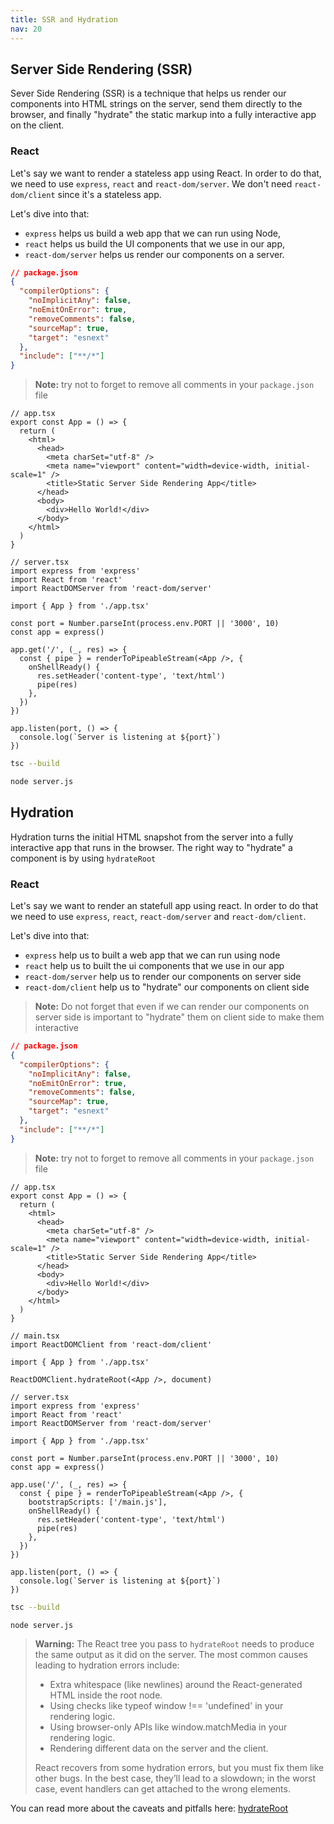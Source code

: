 ```yaml
---
title: SSR and Hydration
nav: 20
---
```


## Server Side Rendering (SSR)

Sever Side Rendering (SSR) is a technique that helps us render our components into
HTML strings on the server, send them directly to the browser, and finally "hydrate" the
static markup into a fully interactive app on the client.

### React

Let's say we want to render a stateless app using React. In order to do that, we need
to use `express`, `react` and `react-dom/server`. We don't need `react-dom/client`
since it's a stateless app.

Let's dive into that:

- `express` helps us build a web app that we can run using Node,
- `react` helps us build the UI components that we use in our app,
- `react-dom/server` helps us render our components on a server.

```json
// package.json
{
  "compilerOptions": {
    "noImplicitAny": false,
    "noEmitOnError": true,
    "removeComments": false,
    "sourceMap": true,
    "target": "esnext"
  },
  "include": ["**/*"]
}
```

> **Note:** try not to forget to remove all comments in your `package.json` file

```tsx
// app.tsx
export const App = () => {
  return (
    <html>
      <head>
        <meta charSet="utf-8" />
        <meta name="viewport" content="width=device-width, initial-scale=1" />
        <title>Static Server Side Rendering App</title>
      </head>
      <body>
        <div>Hello World!</div>
      </body>
    </html>
  )
}
```

```tsx
// server.tsx
import express from 'express'
import React from 'react'
import ReactDOMServer from 'react-dom/server'

import { App } from './app.tsx'

const port = Number.parseInt(process.env.PORT || '3000', 10)
const app = express()

app.get('/', (_, res) => {
  const { pipe } = renderToPipeableStream(<App />, {
    onShellReady() {
      res.setHeader('content-type', 'text/html')
      pipe(res)
    },
  })
})

app.listen(port, () => {
  console.log(`Server is listening at ${port}`)
})
```

```sh
tsc --build
```

```sh
node server.js
```

## Hydration

Hydration turns the initial HTML snapshot from the server into a fully interactive app
that runs in the browser. The right way to "hydrate" a component is by using `hydrateRoot`

### React

Let's say we want to render an statefull app using react. In order to do that we need to
use `express`, `react`, `react-dom/server` and `react-dom/client`.

Let's dive into that:

- `express` help us to built a web app that we can run using node
- `react` help us to built the ui components that we use in our app
- `react-dom/server` help us to render our components on server side
- `react-dom/client` help us to "hydrate" our components on client side

> **Note:** Do not forget that even if we can render our components on server side is
> important to "hydrate" them on client side to make them interactive

```json
// package.json
{
  "compilerOptions": {
    "noImplicitAny": false,
    "noEmitOnError": true,
    "removeComments": false,
    "sourceMap": true,
    "target": "esnext"
  },
  "include": ["**/*"]
}
```

> **Note:** try not to forget to remove all comments in your `package.json` file

```tsx
// app.tsx
export const App = () => {
  return (
    <html>
      <head>
        <meta charSet="utf-8" />
        <meta name="viewport" content="width=device-width, initial-scale=1" />
        <title>Static Server Side Rendering App</title>
      </head>
      <body>
        <div>Hello World!</div>
      </body>
    </html>
  )
}
```

```tsx
// main.tsx
import ReactDOMClient from 'react-dom/client'

import { App } from './app.tsx'

ReactDOMClient.hydrateRoot(<App />, document)
```

```tsx
// server.tsx
import express from 'express'
import React from 'react'
import ReactDOMServer from 'react-dom/server'

import { App } from './app.tsx'

const port = Number.parseInt(process.env.PORT || '3000', 10)
const app = express()

app.use('/', (_, res) => {
  const { pipe } = renderToPipeableStream(<App />, {
    bootstrapScripts: ['/main.js'],
    onShellReady() {
      res.setHeader('content-type', 'text/html')
      pipe(res)
    },
  })
})

app.listen(port, () => {
  console.log(`Server is listening at ${port}`)
})
```

```sh
tsc --build
```

```sh
node server.js
```

> **Warning:** The React tree you pass to `hydrateRoot` needs to produce the same output as it did on the server.
> The most common causes leading to hydration errors include:
>
> - Extra whitespace (like newlines) around the React-generated HTML inside the root node.
> - Using checks like typeof window !== 'undefined' in your rendering logic.
> - Using browser-only APIs like window.matchMedia in your rendering logic.
> - Rendering different data on the server and the client.
>
> React recovers from some hydration errors, but you must fix them like other bugs. In the best case, they’ll lead to a slowdown; in the worst case, event handlers can get attached to the wrong elements.

You can read more about the caveats and pitfalls here: [hydrateRoot](https://react.dev/reference/react-dom/client/hydrateRoot)
